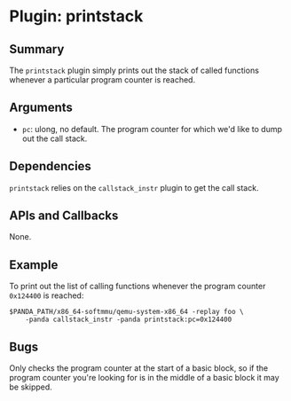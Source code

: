 Plugin: printstack
===========

Summary
-------

The `printstack` plugin simply prints out the stack of called functions whenever a particular program counter is reached.

Arguments
---------

* `pc`: ulong, no default. The program counter for which we'd like to dump out the call stack.

Dependencies
------------

`printstack` relies on the `callstack_instr` plugin to get the call stack.

APIs and Callbacks
------------------

None.

Example
-------

To print out the list of calling functions whenever the program counter `0x124400` is reached:

    $PANDA_PATH/x86_64-softmmu/qemu-system-x86_64 -replay foo \
        -panda callstack_instr -panda printstack:pc=0x124400

Bugs
----

Only checks the program counter at the start of a basic block, so if the program counter you're looking for is in the middle of a basic block it may be skipped.

